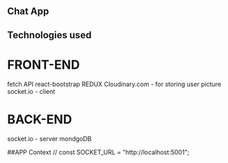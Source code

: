 ## Chat App

## Technologies used

# FRONT-END

fetch API 
react-bootstrap
REDUX
Cloudinary.com - for storing user picture
socket.io - client

# BACK-END

socket.io - server
mondgoDB


##APP Context
// const SOCKET_URL = "http://localhost:5001";